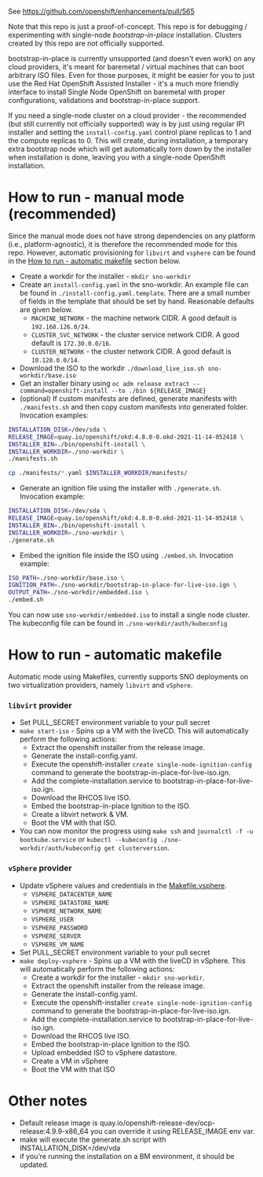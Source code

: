See https://github.com/openshift/enhancements/pull/565

Note that this repo is just a proof-of-concept. This repo is for debugging / experimenting with
single-node *bootstrap-in-place* installation. Clusters created by this repo are not officially supported.

bootstrap-in-place is currently unsupported (and doesn't even work) on any cloud providers, it's meant
for baremetal / virtual machines that can boot arbitrary ISO files. Even for those purposes, it might
be easier for you to just use the Red Hat OpenShift Assisted Installer - it's a much more friendly interface
to install Single Node OpenShift on baremetal with proper configurations, validations and bootstrap-in-place
support.

If you need a single-node cluster on a cloud provider - the recommended (but still currently not officially supported) way is 
by just using regular IPI installer and setting the `install-config.yaml` control plane replicas to 1 and the compute replicas 
to 0. This will create, during installation, a temporary extra bootstrap node which will get automatically
torn down by the installer when installation is done, leaving you with a single-node OpenShift installation.

# How to run - manual mode (recommended)

Since the manual mode does not have strong dependencies on any platform (i.e., platform-agnostic), it is therefore the recommended mode for this repo. However, automatic provisioning for `libvirt` and `vsphere` can be found in the [How to run - automatic makefile](https://github.com/eranco74/bootstrap-in-place-poc#how-to-run---automatic-makefile) section below.

- Create a workdir for the installer - `mkdir sno-workdir`
- Create an `install-config.yaml` in the sno-workdir. An example file can be found in `./install-config.yaml.template`. There are a small number of fields in the template that should be set by hand. Reasonable defaults are given below.
    * `MACHINE_NETWORK` - the machine network CIDR. A good default is `192.168.126.0/24`.
    * `CLUSTER_SVC_NETWORK` - the cluster service network CIDR. A good default is `172.30.0.0/16`.
    * `CLUSTER_NETWORK` - the cluster network CIDR. A good default is `10.128.0.0/14`.
- Download the ISO to the workdir `./download_live_iso.sh sno-workdir/base.iso`
- Get an installer binary using `oc adm release extract --command=openshift-install --to ./bin ${RELEASE_IMAGE}`
- (optional) If custom manifests are defined, generate manifests with `./manifests.sh` and then copy custom manifests into generated folder. Invocation examples:
```bash
INSTALLATION_DISK=/dev/sda \
RELEASE_IMAGE=quay.io/openshift/okd:4.8.0-0.okd-2021-11-14-052418 \
INSTALLER_BIN=./bin/openshift-install \
INSTALLER_WORKDIR=./sno-workdir \
./manifests.sh
```
```bash
cp ./manifests/*.yaml $INSTALLER_WORKDIR/manifests/
```
- Generate an ignition file using the installer with `./generate.sh`. Invocation example:
```bash
INSTALLATION_DISK=/dev/sda \
RELEASE_IMAGE=quay.io/openshift/okd:4.8.0-0.okd-2021-11-14-052418 \
INSTALLER_BIN=./bin/openshift-install \
INSTALLER_WORKDIR=./sno-workdir \
./generate.sh
```
- Embed the ignition file inside the ISO using `./embed.sh`. Invocation example:
```bash
ISO_PATH=./sno-workdir/base.iso \
IGNITION_PATH=./sno-workdir/bootstrap-in-place-for-live-iso.ign \
OUTPUT_PATH=./sno-workdir/embedded.iso \
./embed.sh
```

You can now use `sno-workdir/embedded.iso` to install a single node cluster. The kubeconfig file can be found in `./sno-workdir/auth/kubeconfig`

# How to run - automatic makefile

Automatic mode using Makefiles, currently supports SNO deployments on two virtualization providers, namely `libvirt` and `vSphere`.

### `libvirt` provider
- Set PULL_SECRET environment variable to your pull secret
- `make start-iso` - Spins up a VM with the liveCD. This will automatically perform the following actions:
	- Extract the openshift installer from the release image.
	- Generate the install-config.yaml.
	- Execute the openshift-installer `create single-node-ignition-config` command to generate the bootstrap-in-place-for-live-iso.ign.
	- Add the complete-installation.service to bootstrap-in-place-for-live-iso.ign.
	- Download the RHCOS live ISO.
	- Embed the bootstrap-in-place Ignition to the ISO.
	- Create a libvirt network & VM.
	- Boot the VM with that ISO.
- You can now monitor the progress using `make ssh` and `journalctl -f -u bootkube.service` or `kubectl --kubeconfig ./sno-workdir/auth/kubeconfig get clusterversion`.

### `vSphere` provider
- Update vSphere values and credentials in the [Makefile.vsphere](Makefile.vsphere).
  * `VSPHERE_DATACENTER_NAME`
  * `VSPHERE_DATASTORE_NAME`
  * `VSPHERE_NETWORK_NAME`
  * `VSPHERE_USER`
  * `VSPHERE_PASSWORD`
  * `VSPHERE_SERVER`
  * `VSPHERE_VM_NAME`
- Set PULL_SECRET environment variable to your pull secret
- `make deploy-vsphere` - Spins up a VM with the liveCD in vSphere. This will automatically perform the following actions:
    - Create a workdir for the installer - `mkdir sno-workdir`.
    - Extract the openshift installer from the release image.
    - Generate the install-config.yaml.
    - Execute the openshift-installer `create single-node-ignition-config` command to generate the bootstrap-in-place-for-live-iso.ign.
    - Add the complete-installation.service to bootstrap-in-place-for-live-iso.ign.
    - Download the RHCOS live ISO.
    - Embed the bootstrap-in-place Ignition to the ISO.
    - Upload embedded ISO to vSphere datastore.
    - Create a VM in vSphere
    - Boot the VM with that ISO

# Other notes

* Default release image is quay.io/openshift-release-dev/ocp-release:4.9.9-x86_64 you can override it using RELEASE_IMAGE env var.
* make will execute the generate.sh script with INSTALLATION_DISK=/dev/vda
* if you’re running the installation on a BM environment, it should be updated.
